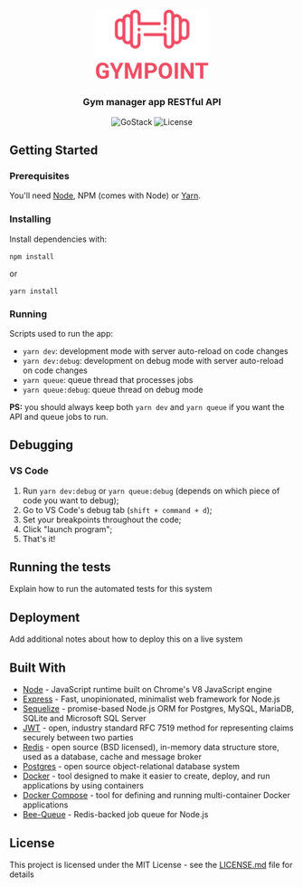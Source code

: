<h1 align="center">
  <img alt="Gympoint" title="Gympoint" src=".github/logo.png" width="200px" />
</h1>

<h3 align="center">
  Gym manager app RESTful API
</h3>

<p align="center">
  <img alt="GoStack" src="https://img.shields.io/badge/GoStack-9.0-%2304D361">

  <img alt="License" src="https://img.shields.io/badge/license-MIT-%2304D361">
</p>

## Getting Started

### Prerequisites

You'll need [Node](https://nodejs.org), NPM (comes with Node) or [Yarn](https://yarnpkg.com).

### Installing

Install dependencies with:

```
npm install
```
or
```
yarn install
```

### Running

Scripts used to run the app:

- `yarn dev`: development mode with server auto-reload on code changes
- `yarn dev:debug`: development on debug mode with server auto-reload on code changes
- `yarn queue`: queue thread that processes jobs
- `yarn queue:debug`: queue thread on debug mode

**PS:** you should always keep both `yarn dev` and `yarn queue` if you want the API and queue jobs to run.

## Debugging

### VS Code
1. Run `yarn dev:debug` or `yarn queue:debug` (depends on which piece of code you want to debug);
2. Go to VS Code's debug tab (`shift + command + d`);
3. Set your breakpoints throughout the code;
4. Click "launch program";
5. That's it!

## Running the tests

Explain how to run the automated tests for this system

## Deployment

Add additional notes about how to deploy this on a live system

## Built With

* [Node](https://nodejs.org/) - JavaScript runtime built on Chrome's V8 JavaScript engine
* [Express](https://expressjs.com/) - Fast, unopinionated, minimalist web framework for Node.js
* [Sequelize](https://sequelize.org) - promise-based Node.js ORM for Postgres, MySQL, MariaDB, SQLite and Microsoft SQL Server
* [JWT](https://jwt.io/) - open, industry standard RFC 7519 method for representing claims securely between two parties
* [Redis](https://redis.io/) - open source (BSD licensed), in-memory data structure store, used as a database, cache and message broker
* [Postgres](https://www.postgresql.org/) - open source object-relational database system
* [Docker](https://www.docker.com/) - tool designed to make it easier to create, deploy, and run applications by using containers
* [Docker Compose](https://docs.docker.com/compose/) - tool for defining and running multi-container Docker applications
* [Bee-Queue](https://bee-queue.com/) - Redis-backed job queue for Node.js

## License

This project is licensed under the MIT License - see the [LICENSE.md](LICENSE.md) file for details
